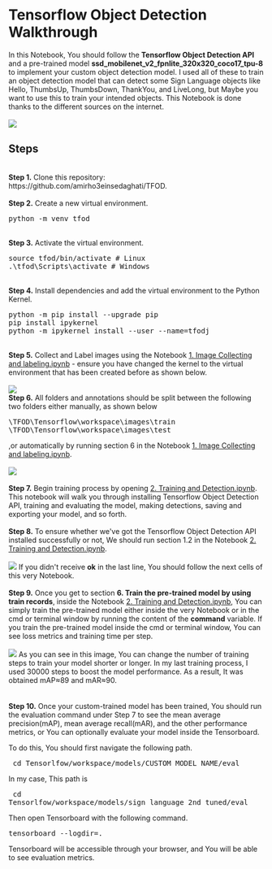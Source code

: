 # Tensorflow Object Detection Walkthrough
<p>In this Notebook, You should follow the <b>Tensorflow Object Detection API</b> and a pre-trained model <b>ssd_mobilenet_v2_fpnlite_320x320_coco17_tpu-8</b> to implement your custom object detection model. I used all of these to train an object detection model that can detect some Sign Language objects like Hello, ThumbsUp, ThumbsDown, ThankYou, and LiveLong, but Maybe you want to use this to train your intended objects.
This Notebook is done thanks to the different sources on the internet.
<br /><br/>
<img src="https://i.postimg.cc/zXSzghG9/1.jpg">

## Steps
<br />
<b>Step 1.</b> Clone this repository: https://github.com/amirho3einsedaghati/TFOD.
<br/><br/>
<b>Step 2.</b> Create a new virtual environment.
<pre>
python -m venv tfod
</pre> 
<br/>
<b>Step 3.</b> Activate the virtual environment.
<pre>
source tfod/bin/activate # Linux
.\tfod\Scripts\activate # Windows 
</pre>
<br/>
<b>Step 4.</b> Install dependencies and add the virtual environment to the Python Kernel.
<pre>
python -m pip install --upgrade pip
pip install ipykernel
python -m ipykernel install --user --name=tfodj
</pre>
<br/>
<b>Step 5.</b> Collect and Label images using the Notebook <a href="https://github.com/amirho3einsedaghati/TFOD/blob/master/1.%20Image%20Collecting%20and%20labeling.ipynb">1. Image Collecting and labeling.ipynb</a> - ensure you have changed the kernel to the virtual environment that has been created before as shown below.
<br /><br/>
<img src="https://i.postimg.cc/4NM5pY2Q/2.png"> 
<br/>
<b>Step 6.</b> All folders and annotations should be split between the following two folders either manually, as shown below
<pre>
\TFOD\Tensorflow\workspace\images\train
\TFOD\Tensorflow\workspace\images\test
</pre>
,or automatically by running section 6 in the Notebook <a href="https://github.com/amirho3einsedaghati/TFOD/blob/master/1.%20Image%20Collecting%20and%20labeling.ipynb">1. Image Collecting and labeling.ipynb</a>.
<br /></br>
<img src="https://i.postimg.cc/LXymR2pT/5.png">
<br /></br>
<b>Step 7.</b> Begin training process by opening <a href="https://github.com/amirho3einsedaghati/TFOD/blob/master/2.%20Training%20and%20Detection.ipynb">2. Training and Detection.ipynb</a>. This notebook will walk you through installing Tensorflow Object Detection API, training and evaluating the model, making detections, saving and exporting your model, and so forth. 
<br /><br/>
<b>Step 8.</b> To ensure whether we've got the Tensorflow Object Detection API installed successfully or not, We should run section 1.2 in the Notebook <a href="https://github.com/amirho3einsedaghati/TFOD/blob/master/2.%20Training%20and%20Detection.ipynb">2. Training and Detection.ipynb</a>.
<br /><br/>
<img src="https://i.postimg.cc/4NZKqs7R/3.png">
If you didn't receive <b>ok</b> in the last line, You should follow the next cells of this very Notebook.
<br /> <br/>
<b>Step 9.</b> Once you get to section <b>6. Train the pre-trained model by using train records</b>, inside the Notebook <a href="https://github.com/amirho3einsedaghati/TFOD/blob/master/2.%20Training%20and%20Detection.ipynb">2. Training and Detection.ipynb</a>, You can simply train the pre-trained model either inside the very Notebook or in the cmd or terminal window by running the content of the <b>command</b> variable.
If you train the pre-trained model inside the cmd or terminal window, You can see loss metrics and training time per step. 
<br /><br/>
<img src="https://i.postimg.cc/PJqzr0br/4.png">
As you can see in this image, You can change the number of training steps to train your model shorter or longer. In my last training process, I used 30000 steps to boost the model performance. As a result, It was obtained mAP≈89 and mAR≈90.
<br /><br/>
<br /> 
<b>Step 10.</b> Once your custom-trained model has been trained, You should run the evaluation command under Step 7 to see the mean average precision(mAP), mean average recall(mAR), and the other performance metrics, or You can optionally evaluate your model inside the Tensorboard.

To do this, You should first navigate the following path. 
<pre> cd Tensorlfow/workspace/models/CUSTOM_MODEL_NAME/eval</pre> 
In my case, This path is <pre> cd Tensorlfow/workspace/models/sign_language_2nd_tuned/eval</pre>
Then open Tensorboard with the following command.
<pre>tensorboard --logdir=. </pre>
Tensorboard will be accessible through your browser, and You will be able to see evaluation metrics.
<br />
